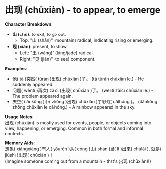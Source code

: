 # **出现 (chūxiàn) - to appear, to emerge**

**Character Breakdown**:  
- **出 (chū)**: to exit, to go out.
  - Top: "山 (shān)" (mountain) radical, indicating rising or emerging.  
- **现 (xiàn)**: present, to show.
  - Left: "王 (wáng)" (king/jade) radical.
  - Right: "见 (jiàn)" (to see) component.

**Examples**:  
- 他( tā )突然( tūrán )出现( chūxiàn )了。 (tā tūrán chūxiàn le.) - He suddenly appeared.  
- 问题( wèntí )再次( zàicì )出现( chūxiàn )了。 (wèntí zàicì chūxiàn le.) - The problem appeared again.  
- 天空( tiānkōng )中( zhōng )出现( chūxiàn )了彩虹( cǎihóng )。 (tiānkōng zhōng chūxiàn le cǎihóng.) - A rainbow appeared in the sky.

**Usage Notes**:  
出现 (chūxiàn) is mostly used for events, people, or objects coming into view, happening, or emerging. Common in both formal and informal contexts.

**Memory Aids**:  
想象( xiǎngxiàng )有人( yǒurén )从( cóng )山( shān )里( lǐ )出来( chūlái ), 就是( jiùshì )出现( chūxiàn )！  
(Imagine someone coming out from a mountain - that's 出现 (chūxiàn)!)